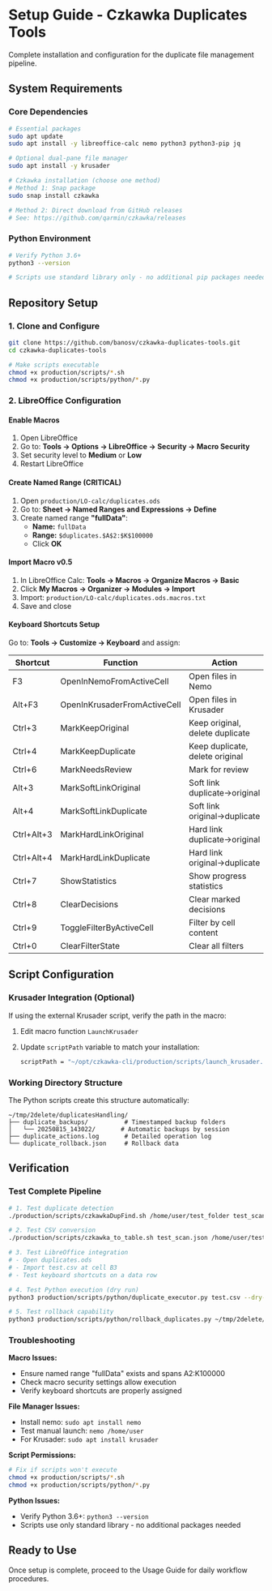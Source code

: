 # Setup Guide - Czkawka Duplicates Tools

Complete installation and configuration for the duplicate file management pipeline.

## **System Requirements**

### **Core Dependencies**
```bash
# Essential packages
sudo apt update
sudo apt install -y libreoffice-calc nemo python3 python3-pip jq

# Optional dual-pane file manager
sudo apt install -y krusader

# Czkawka installation (choose one method)
# Method 1: Snap package
sudo snap install czkawka

# Method 2: Direct download from GitHub releases
# See: https://github.com/qarmin/czkawka/releases

```

### **Python Environment**

```bash
# Verify Python 3.6+ 
python3 --version

# Scripts use standard library only - no additional pip packages needed

```

## **Repository Setup**

### **1. Clone and Configure**

```bash
git clone https://github.com/banosv/czkawka-duplicates-tools.git
cd czkawka-duplicates-tools

# Make scripts executable
chmod +x production/scripts/*.sh
chmod +x production/scripts/python/*.py

```

### **2. LibreOffice Configuration**

#### **Enable Macros**

1.  Open LibreOffice
2.  Go to: **Tools → Options → LibreOffice → Security → Macro Security**
3.  Set security level to **Medium** or **Low**
4.  Restart LibreOffice

#### **Create Named Range (CRITICAL)**

1.  Open `production/LO-calc/duplicates.ods`
2.  Go to: **Sheet → Named Ranges and Expressions → Define**
3.  Create named range **"fullData"**:
    -   **Name:** `fullData`
    -   **Range:** `$duplicates.$A$2:$K$100000`
    -   Click **OK**

#### **Import Macro v0.5**

1.  In LibreOffice Calc: **Tools → Macros → Organize Macros → Basic**
2.  Click **My Macros → Organizer → Modules → Import**
3.  Import: `production/LO-calc/duplicates.ods.macros.txt`
4.  Save and close

#### **Keyboard Shortcuts Setup**

Go to: **Tools → Customize → Keyboard** and assign:   

|Shortcut|Function  |Action|
|--|--|--|
|F3|OpenInNemoFromActiveCell|Open files in Nemo|
|Alt+F3|OpenInKrusaderFromActiveCell|Open files in Krusader|
|Ctrl+3|MarkKeepOriginal|Keep original, delete duplicate|
|Ctrl+4|MarkKeepDuplicate|Keep duplicate, delete original|
|Ctrl+6|MarkNeedsReview|Mark for review|
|Alt+3|MarkSoftLinkOriginal|Soft link duplicate→original|
|Alt+4|MarkSoftLinkDuplicate|Soft link original→duplicate|
|Ctrl+Alt+3|MarkHardLinkOriginal|Hard link duplicate→original|
|Ctrl+Alt+4|MarkHardLinkDuplicate|Hard link original→duplicate|
|Ctrl+7|ShowStatistics|Show progress statistics|
|Ctrl+8|ClearDecisions|Clear marked decisions|
|Ctrl+9|ToggleFilterByActiveCell|Filter by cell content|
|Ctrl+0|ClearFilterState|Clear all filters|

## **Script Configuration**

### **Krusader Integration (Optional)**

If using the external Krusader script, verify the path in the macro:

1.  Edit macro function `LaunchKrusader`
2.  Update `scriptPath` variable to match your installation:
    
    ```vb
    scriptPath = "~/opt/czkawka-cli/production/scripts/launch_krusader.sh"
    
    ```
    

### **Working Directory Structure**

The Python scripts create this structure automatically:

```
~/tmp/2delete/duplicatesHandling/
├── duplicate_backups/          # Timestamped backup folders
│   └── 20250815_143022/       # Automatic backups by session
├── duplicate_actions.log       # Detailed operation log
└── duplicate_rollback.json     # Rollback data

```

## **Verification**

### **Test Complete Pipeline**

```bash
# 1. Test duplicate detection
./production/scripts/czkawkaDupFind.sh /home/user/test_folder test_scan

# 2. Test CSV conversion  
./production/scripts/czkawka_to_table.sh test_scan.json /home/user/test_folder test.csv

# 3. Test LibreOffice integration
# - Open duplicates.ods
# - Import test.csv at cell B3
# - Test keyboard shortcuts on a data row

# 4. Test Python execution (dry run)
python3 production/scripts/python/duplicate_executor.py test.csv --dry-run --verbose

# 5. Test rollback capability
python3 production/scripts/python/rollback_duplicates.py ~/tmp/2delete/duplicatesHandling/duplicate_rollback.json --dry-run

```

### **Troubleshooting**

**Macro Issues:**

-   Ensure named range "fullData" exists and spans A2:K100000
-   Check macro security settings allow execution
-   Verify keyboard shortcuts are properly assigned

**File Manager Issues:**

-   Install nemo: `sudo apt install nemo`
-   Test manual launch: `nemo /home/user`
-   For Krusader: `sudo apt install krusader`

**Script Permissions:**

```bash
# Fix if scripts won't execute
chmod +x production/scripts/*.sh
chmod +x production/scripts/python/*.py

```

**Python Issues:**

-   Verify Python 3.6+: `python3 --version`
-   Scripts use only standard library - no additional packages needed

## **Ready to Use**

Once setup is complete, proceed to the Usage Guide for daily workflow procedures.

